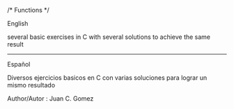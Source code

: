 /* Functions */
 
English

several basic exercises in C with several solutions to achieve the same result

-------------------------------------------------

Español

Diversos ejercicios basicos en C con varias soluciones para lograr un mismo resultado

Author/Autor : Juan C. Gomez
